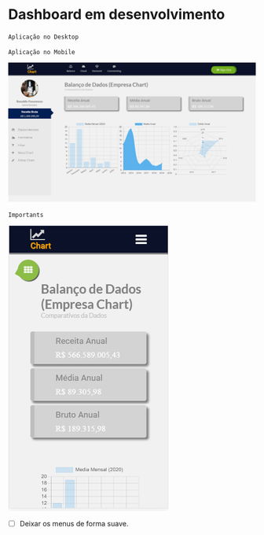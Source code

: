 # Dashboard em desenvolvimento

` Aplicação no Desktop `


` Aplicação no Mobile `

![ Desktop ](image/desktop.png) 

` Importants `

![ Mobile ](image/mobile.png)

- [ ] Deixar os menus de forma suave.